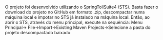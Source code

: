 O projeto foi desenvolvido utilizando o SpringTollSuite4 (STS). Basta fazer o download do projeto no GitHub em formato .zip, descompactar numa máquina local e impotar no STS já instalado na máquina local. Então, ao abrir o STS, através do menu principal, execute na sequência: Menu Principal-> File->Import->Existing Maven Projects->Selecione a pasta do projeto descompactado baixado

